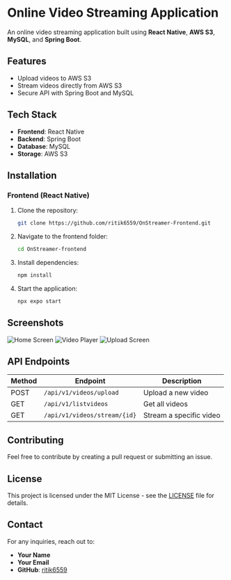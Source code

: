 # Online Video Streaming Application

An online video streaming application built using **React Native**, **AWS S3**, **MySQL**, and **Spring Boot**.

## Features
- Upload videos to AWS S3
- Stream videos directly from AWS S3
- Secure API with Spring Boot and MySQL

## Tech Stack
- **Frontend**: React Native
- **Backend**: Spring Boot
- **Database**: MySQL
- **Storage**: AWS S3

## Installation
### Frontend (React Native)
1. Clone the repository:
   ```sh
   git clone https://github.com/ritik6559/OnStreamer-Frontend.git
   ```
2. Navigate to the frontend folder:
   ```sh
   cd OnStreamer-frontend
   ```
3. Install dependencies:
   ```sh
   npm install
   ```
4. Start the application:
   ```sh
   npx expo start
   ```

## Screenshots
![Home Screen](screenshots/home.png)
![Video Player](screenshots/player.png)
![Upload Screen](screenshots/upload.png)


## API Endpoints
| Method | Endpoint           | Description                              |
|--------|--------------------|------------------------------------------|
| POST   | `/api/v1/videos/upload`        | Upload a new video           |
| GET    | `/api/v1/listvideos`           | Get all videos               |
| GET    | `/api/v1/videos/stream/{id}`   | Stream a specific video      |

## Contributing
Feel free to contribute by creating a pull request or submitting an issue.

## License
This project is licensed under the MIT License - see the [LICENSE](LICENSE) file for details.

## Contact
For any inquiries, reach out to:
- **Your Name**
- **Your Email**
- **GitHub**: [ritik6559](https://github.com/ritik6559)
